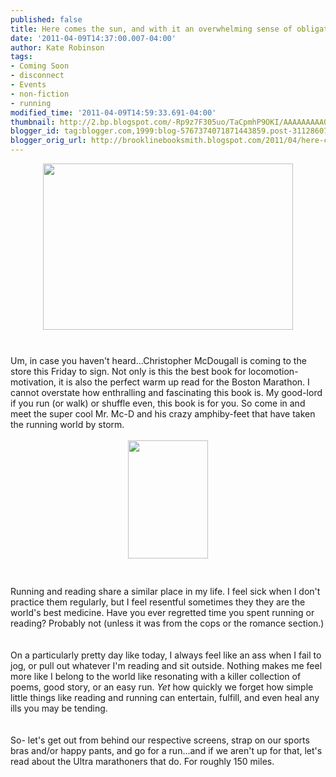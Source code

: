 ```yaml
---
published: false
title: Here comes the sun, and with it an overwhelming sense of obligation
date: '2011-04-09T14:37:00.007-04:00'
author: Kate Robinson
tags:
- Coming Soon
- disconnect
- Events
- non-fiction
- running
modified_time: '2011-04-09T14:59:33.691-04:00'
thumbnail: http://2.bp.blogspot.com/-Rp9z7F305uo/TaCpmhP9OKI/AAAAAAAAAOo/u_d6C7GAeUc/s72-c/img_1103.jpg
blogger_id: tag:blogger.com,1999:blog-5767374071871443859.post-3112860709069033442
blogger_orig_url: http://brooklinebooksmith.blogspot.com/2011/04/here-comes-sun-and-with-it-overwhelming.html
---
```


<a href="http://2.bp.blogspot.com/-Rp9z7F305uo/TaCpmhP9OKI/AAAAAAAAAOo/u_d6C7GAeUc/s1600/img_1103.jpg"><img style="TEXT-ALIGN: center; MARGIN: 0px auto 10px; WIDTH: 400px; DISPLAY: block; HEIGHT: 266px; CURSOR: hand" id="BLOGGER_PHOTO_ID_5593657216419575970" border="0" alt="" src="http://2.bp.blogspot.com/-Rp9z7F305uo/TaCpmhP9OKI/AAAAAAAAAOo/u_d6C7GAeUc/s400/img_1103.jpg" /></a> <br /><div>Um, in case you haven't heard...Christopher <span id="SPELLING_ERROR_0" class="blsp-spelling-error">McDougall</span> is coming to the store this Friday to sign. Not only is this the best book for locomotion-motivation, it is also the perfect warm up read for the Boston Marathon. I cannot overstate how enthralling and fascinating this book is. My good-lord if you run (or walk) or shuffle even, this book is for you. So come in and meet the super cool Mr. <span id="SPELLING_ERROR_1" class="blsp-spelling-error">Mc</span>-D and his crazy <span id="SPELLING_ERROR_2" class="blsp-spelling-error">amphiby</span>-feet that have taken the running world by storm.</div><br /><div></div><img style="TEXT-ALIGN: center; MARGIN: 0px auto 10px; WIDTH: 128px; DISPLAY: block; HEIGHT: 189px; CURSOR: hand" id="BLOGGER_PHOTO_ID_5593656054135094354" border="0" alt="" src="http://1.bp.blogspot.com/-xSvRWcjE3NQ/TaCoi3ZvfFI/AAAAAAAAAOg/VlP8iFSpn2A/s400/b2r.jpg" /> <br /><div></div><br /><div>Running and reading share a similar place in my life. I feel sick when I don't practice them regularly, but I feel resentful sometimes they they are the world's best medicine. Have you ever regretted time you spent running or reading? Probably not (unless it was from the cops or the romance section.)</div><br /><div></div><br /><div>On a particularly pretty day like today, I always feel like an ass when I fail to jog, or pull out whatever I'm reading and sit outside. Nothing makes me feel more like I belong to the world like resonating with a killer collection of poems, good story, or an easy run. *Yet* how quickly we forget how simple little things like reading and running can entertain, fulfill, and even heal any ills you may be tending.</div><br /><div></div><br /><div>So- let's get out from behind our respective screens, strap on our sports bras and/or happy pants, and go for a run...and if we aren't up for that, let's read about the Ultra marathoners that do. For roughly 150 miles.</div><br /><div></div>